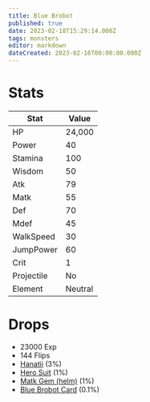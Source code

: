```yaml
---
title: Blue Brobot
published: true
date: 2023-02-18T15:29:14.000Z
tags: monsters
editor: markdown
dateCreated: 2023-02-16T00:00:00.000Z
---
```


# Stats
|Stat|Value|
|-|-|
|HP|24,000|
|Power|40|
|Stamina|100|
|Wisdom|50|
|Atk|79|
|Matk|55|
|Def|70|
|Mdef|45|
|WalkSpeed|30|
|JumpPower|60|
|Crit|1|
|Projectile|No|
|Element|Neutral|

# Drops
 * 23000 Exp
 * 144 Flips
 * [Hanatii](/items/hanatii.md) (3%)
 * [Hero Suit](/items/hero-suit.md) (1%)
 * [Matk Gem (helm)](/items/matk-gem-helm.md) (1%)
 * [Blue Brobot Card](/items/blue-brobot-card.md) (0.1%)

